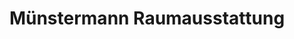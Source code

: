 ---
title: "Münstermann Raumausstattung"
url: /gronau-leine/muenstermann-raumausstattung/
shop: Raumausstattung
---